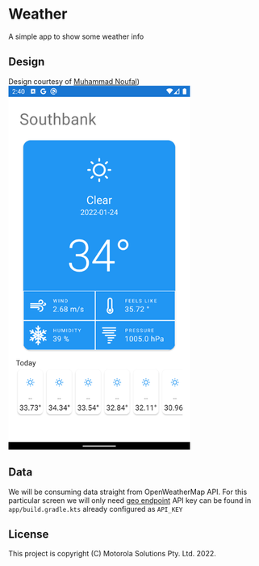 # Weather

A simple app to show some weather info

## Design

Design courtesy of [Muhammad Noufal](https://dribbble.com/muhammad_noufal))
<img src="artwork/paid-flavour.png" width="360"/>

## Data

We will be consuming data straight from OpenWeatherMap API. For this particular screen we will only
need [geo endpoint](https://openweathermap.org/current#geo)
API key can be found in `app/build.gradle.kts` already configured as `API_KEY`

## License

This project is copyright (C) Motorola Solutions Pty. Ltd. 2022.
